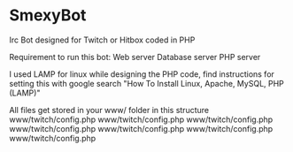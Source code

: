 SmexyBot
========

Irc Bot designed for Twitch or Hitbox coded in PHP

Requirement to run this bot:
  Web server 
  Database server
  PHP server
  
I used LAMP for linux while designing the PHP code, find instructions for setting this with google search "How To Install Linux, Apache, MySQL, PHP (LAMP)"

All files get stored in your www/ folder in this structure
www/twitch/config.php
www/twitch/config.php
www/twitch/config.php
www/twitch/config.php
www/twitch/config.php
www/twitch/config.php
www/twitch/config.php
